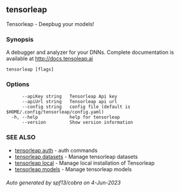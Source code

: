## tensorleap

Tensorleap - Deepbug your models!

### Synopsis

A debugger and analyzer for your DNNs.
Complete documentation is available at http://docs.tensoleap.ai

```
tensorleap [flags]
```

### Options

```
      --apiKey string   Tensorleap Api key
      --apiUrl string   Tensorleap api url
      --config string   config file (default is $HOME/.config/tensorleap/config.yaml)
  -h, --help            help for tensorleap
      --version         Show version information
```

### SEE ALSO

* [tensorleap auth](tensorleap_auth.md)	 - auth commands
* [tensorleap datasets](tensorleap_datasets.md)	 - Manage tensorleap datasets
* [tensorleap local](tensorleap_local.md)	 - Manage local installation of Tensorleap
* [tensorleap models](tensorleap_models.md)	 - Manage tensorleap models

###### Auto generated by spf13/cobra on 4-Jun-2023
